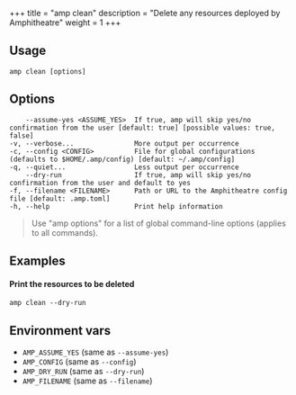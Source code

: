 +++
title = "amp clean"
description = "Delete any resources deployed by Amphitheatre"
weight = 1
+++

## Usage
```
amp clean [options]
```

## Options
```
    --assume-yes <ASSUME_YES>  If true, amp will skip yes/no confirmation from the user [default: true] [possible values: true, false]
-v, --verbose...               More output per occurrence
-c, --config <CONFIG>          File for global configurations (defaults to $HOME/.amp/config) [default: ~/.amp/config]
-q, --quiet...                 Less output per occurrence
    --dry-run                  If true, amp will skip yes/no confirmation from the user and default to yes
-f, --filename <FILENAME>      Path or URL to the Amphitheatre config file [default: .amp.toml]
-h, --help                     Print help information
```

> Use "amp options" for a list of global command-line options (applies to all commands).

## Examples

#### Print the resources to be deleted
```
amp clean --dry-run
```

## Environment vars

* `AMP_ASSUME_YES` (same as `--assume-yes`)
* `AMP_CONFIG` (same as `--config`)
* `AMP_DRY_RUN` (same as `--dry-run`)
* `AMP_FILENAME` (same as `--filename`)
